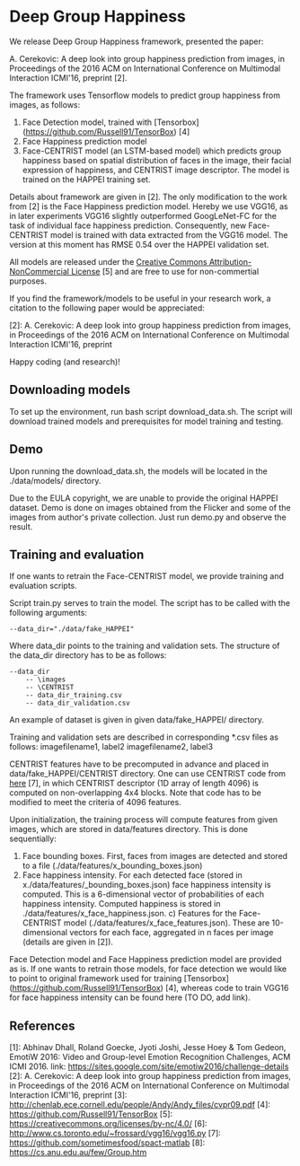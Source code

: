 Deep Group Happiness
===============================

We release Deep Group Happiness framework, presented the paper: 

A. Cerekovic: A deep look into group happiness prediction from images, in Proceedings of the 2016 ACM on International Conference on Multimodal Interaction ICMI'16, preprint [2]. 

The framework uses Tensorflow models to predict group happiness from images, as follows:

1. Face Detection model, trained with [Tensorbox] (https://github.com/Russell91/TensorBox) [4] 
2. Face Happiness prediction model
3. Face-CENTRIST model (an LSTM-based model) which predicts group happiness based on spatial distribution of faces in the image, their facial expression of happiness, and CENTRIST image descriptor. The model is trained on the HAPPEI training set.

Details about framework are given in [2]. The only modification to the work from [2] is the Face Happiness prediction model. Hereby we use VGG16, as in later experiments VGG16 slightly outperformed GoogLeNet-FC for the task of individual face happiness prediction. Consequently, new Face-CENTRIST model is trained with data extracted from the VGG16 model. The version at this moment has RMSE 0.54 over the HAPPEI validation set.

All models are released under the [Creative Commons Attribution-NonCommercial License](https://creativecommons.org/licenses/by-nc/4.0/) [5] and are free to use for non-commertial purposes. 

If you find the framework/models to be useful in your research work, a citation to the following paper would be appreciated:

[2]: A. Cerekovic: A deep look into group happiness prediction from images, in Proceedings of the 2016 ACM on International Conference on Multimodal Interaction ICMI'16, preprint

Happy coding (and research)!


Downloading models 
------------------
To set up the environment, run bash script download_data.sh. The script will download trained models and prerequisites for model training and testing.

Demo
----

Upon running the download_data.sh, the models will be located in the ./data/models/ directory. 

Due to the EULA copyright, we are unable to provide the original HAPPEI dataset. Demo is done on images obtained from the Flicker and some of the images from author's private collection. Just run demo.py and observe the result.

Training and evaluation
-----------------------
 
If one wants to retrain the Face-CENTRIST model, we provide training and evaluation scripts. 

Script train.py serves to train the model. The script has to be called with the following arguments:

```
--data_dir="./data/fake_HAPPEI"
```

Where data_dir points to the training and validation sets. The structure of the data_dir directory has to be as follows:

```
--data_dir
    -- \images
    -- \CENTRIST
    -- data_dir_training.csv
    -- data_dir_validation.csv
```

An example of dataset is given in given data/fake_HAPPEI/ directory.

Training and validation sets are described in corresponding *.csv files as follows:
imagefilename1, label2
imagefilename2, label3


CENTRIST features have to be precomputed in advance and placed in data/fake_HAPPEI/CENTRIST directory. One can use CENTRIST code from [here](https://github.com/sometimesfood/spact-matlab) [7], in which CENTRIST descriptor (1D array of length 4096) is computed on non-overlapping 4x4 blocks. Note that code has to be modified to meet the criteria of 4096 features.

Upon initialization, the training process will compute features from given images, which are stored in data/features directory. This is done sequentially:

1) Face bounding boxes. First, faces from images are detected and stored to a file (./data/features/x_bounding_boxes.json)
2) Face happiness intensity. For each detected face (stored in x./data/features/_bounding_boxes.json) face happiness intensity is computed. This is a 6-dimensional vector of probabilities of each happiness intensity. Computed happiness is stored in ./data/features/x_face_happiness.json.
c) Features for the Face-CENTRIST model (./data/features/x_face_features.json). These are 10-dimensional vectors for each face, aggregated in n faces per image (details are given in [2]).

Face Detection model and Face Happiness prediction model are provided as is. If one wants to retrain those models, for face detection we would like to point to original framework used for training  [Tensorbox] (https://github.com/Russell91/TensorBox) [4], whereas code to train VGG16 for face happiness intensity can be found here (TO DO, add link). 


References
----------

  [1]: Abhinav Dhall, Roland Goecke, Jyoti Joshi, Jesse Hoey & Tom Gedeon, EmotiW 2016: Video and Group-level Emotion Recognition Challenges, ACM ICMI 2016. link: https://sites.google.com/site/emotiw2016/challenge-details
  [2]: A. Cerekovic: A deep look into group happiness prediction from images, in Proceedings of the 2016 ACM on International Conference on Multimodal Interaction ICMI'16, preprint
  [3]: http://chenlab.ece.cornell.edu/people/Andy/Andy_files/cvpr09.pdf
  [4]: https://github.com/Russell91/TensorBox
  [5]: https://creativecommons.org/licenses/by-nc/4.0/
  [6]: http://www.cs.toronto.edu/~frossard/vgg16/vgg16.py
  [7]: https://github.com/sometimesfood/spact-matlab
  [8]: https://cs.anu.edu.au/few/Group.htm

